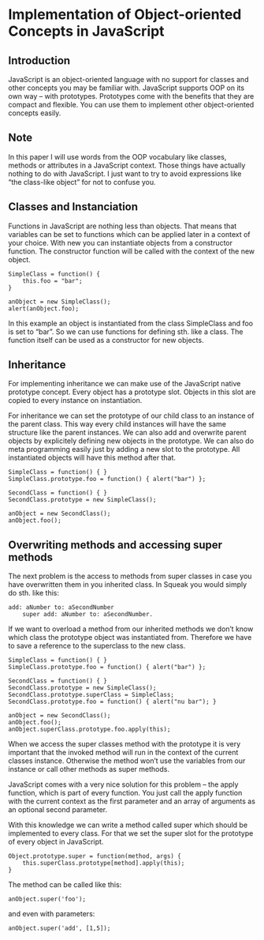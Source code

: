 # Implementation of Object-oriented Concepts in JavaScript

## Introduction

JavaScript is an object-oriented language with no support for classes and other concepts you may be familiar with. JavaScript supports OOP on its own way – with prototypes. Prototypes come with the benefits that they are compact and flexible. You can use them to implement other object-oriented concepts easily.

## Note

In this paper I will use words from the OOP vocabulary like classes, methods or attributes in a JavaScript context. Those things have actually nothing to do with JavaScript. I just want to try to avoid expressions like “the class-like object” for not to confuse you.

## Classes and Instanciation

Functions in JavaScript are nothing less than objects. That means that variables can be set to functions which can be applied later in a context of your choice. With new you can instantiate objects from a constructor function. The constructor function will be called with the context of the new object.

	SimpleClass = function() {
		this.foo = "bar";
	}
 
	anObject = new SimpleClass();
	alert(anObject.foo);

In this example an object is instantiated from the class SimpleClass and foo is set to “bar”. So we can use functions for defining sth. like a class. The function itself can be used as a constructor for new objects.

## Inheritance

For implementing inheritance we can make use of the JavaScript native prototype concept. Every object has a prototype slot. Objects in this slot are copied to every instance on instantiation.

For inheritance we can set the prototype of our child class to an instance of the parent class. This way every child instances will have the same structure like the parent instances. We can also add and overwrite parent objects by explicitely defining new objects in the prototype. We can also do meta programming easily just by adding a new slot to the prototype. All instantiated objects will have this method after that.

	SimpleClass = function() { }
	SimpleClass.prototype.foo = function() { alert("bar") };

	SecondClass = function() { }
	SecondClass.prototype = new SimpleClass();

	anObject = new SecondClass();
	anObject.foo();

## Overwriting methods and accessing super methods

The next problem is the access to methods from super classes in case you have overwritten them in you inherited class. In Squeak you would simply do sth. like this:

	add: aNumber to: aSecondNumber
		super add: aNumber to: aSecondNumber.

If we want to overload a method from our inherited methods we don’t know which class the prototype object was instantiated from. Therefore we have to save a reference to the superclass to the new class.

	SimpleClass = function() { }
	SimpleClass.prototype.foo = function() { alert("bar") };
 
	SecondClass = function() { }
	SecondClass.prototype = new SimpleClass();
	SecondClass.prototype.superClass = SimpleClass;
	SecondClass.prototype.foo = function() { alert("nu bar"); }

	anObject = new SecondClass();
	anObject.foo();
	anObject.superClass.prototype.foo.apply(this);

When we access the super classes method with the prototype it is very important that the invoked method will run in the context of the current classes instance. Otherwise the method won’t use the variables from our instance or call other methods as super methods.

JavaScript comes with a very nice solution for this problem – the apply function, which is part of every function. You just call the apply function with the current context as the first parameter and an array of arguments as an optional second parameter.

With this knowledge we can write a method called super which should be implemented to every class. For that we set the super slot for the prototype of every object in JavaScript.

	Object.prototype.super = function(method, args) { 
		this.superClass.prototype[method].apply(this);
	}

The method can be called like this:

	anObject.super('foo');

and even with parameters:

	anObject.super('add', [1,5]);

